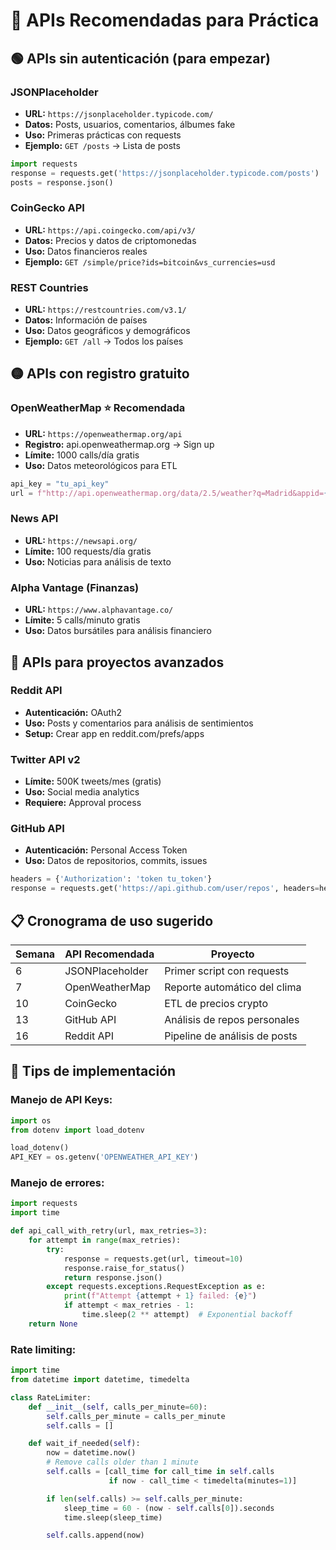 # 🔌 APIs Recomendadas para Práctica

## 🟢 **APIs sin autenticación (para empezar)**

### **JSONPlaceholder**

- **URL:** `https://jsonplaceholder.typicode.com/`
- **Datos:** Posts, usuarios, comentarios, álbumes fake
- **Uso:** Primeras prácticas con requests
- **Ejemplo:** `GET /posts` → Lista de posts

```python
import requests
response = requests.get('https://jsonplaceholder.typicode.com/posts')
posts = response.json()
```

### **CoinGecko API**

- **URL:** `https://api.coingecko.com/api/v3/`
- **Datos:** Precios y datos de criptomonedas
- **Uso:** Datos financieros reales
- **Ejemplo:** `GET /simple/price?ids=bitcoin&vs_currencies=usd`

### **REST Countries**

- **URL:** `https://restcountries.com/v3.1/`
- **Datos:** Información de países
- **Uso:** Datos geográficos y demográficos
- **Ejemplo:** `GET /all` → Todos los países

## 🟡 **APIs con registro gratuito**

### **OpenWeatherMap** ⭐ Recomendada

- **URL:** `https://openweathermap.org/api`
- **Registro:** api.openweathermap.org → Sign up
- **Límite:** 1000 calls/día gratis
- **Uso:** Datos meteorológicos para ETL

```python
api_key = "tu_api_key"
url = f"http://api.openweathermap.org/data/2.5/weather?q=Madrid&appid={api_key}"
```

### **News API**

- **URL:** `https://newsapi.org/`
- **Límite:** 100 requests/día gratis
- **Uso:** Noticias para análisis de texto

### **Alpha Vantage** (Finanzas)

- **URL:** `https://www.alphavantage.co/`
- **Límite:** 5 calls/minuto gratis
- **Uso:** Datos bursátiles para análisis financiero

## 🔵 **APIs para proyectos avanzados**

### **Reddit API**

- **Autenticación:** OAuth2
- **Uso:** Posts y comentarios para análisis de sentimientos
- **Setup:** Crear app en reddit.com/prefs/apps

### **Twitter API v2**

- **Límite:** 500K tweets/mes (gratis)
- **Uso:** Social media analytics
- **Requiere:** Approval process

### **GitHub API**

- **Autenticación:** Personal Access Token
- **Uso:** Datos de repositorios, commits, issues

```python
headers = {'Authorization': 'token tu_token'}
response = requests.get('https://api.github.com/user/repos', headers=headers)
```

## 📋 **Cronograma de uso sugerido**

| Semana | API Recomendada | Proyecto                      |
| ------ | --------------- | ----------------------------- |
| 6      | JSONPlaceholder | Primer script con requests    |
| 7      | OpenWeatherMap  | Reporte automático del clima  |
| 10     | CoinGecko       | ETL de precios crypto         |
| 13     | GitHub API      | Análisis de repos personales  |
| 16     | Reddit API      | Pipeline de análisis de posts |

## 🔧 **Tips de implementación**

### **Manejo de API Keys:**

```python
import os
from dotenv import load_dotenv

load_dotenv()
API_KEY = os.getenv('OPENWEATHER_API_KEY')
```

### **Manejo de errores:**

```python
import requests
import time

def api_call_with_retry(url, max_retries=3):
    for attempt in range(max_retries):
        try:
            response = requests.get(url, timeout=10)
            response.raise_for_status()
            return response.json()
        except requests.exceptions.RequestException as e:
            print(f"Attempt {attempt + 1} failed: {e}")
            if attempt < max_retries - 1:
                time.sleep(2 ** attempt)  # Exponential backoff
    return None
```

### **Rate limiting:**

```python
import time
from datetime import datetime, timedelta

class RateLimiter:
    def __init__(self, calls_per_minute=60):
        self.calls_per_minute = calls_per_minute
        self.calls = []

    def wait_if_needed(self):
        now = datetime.now()
        # Remove calls older than 1 minute
        self.calls = [call_time for call_time in self.calls
                      if now - call_time < timedelta(minutes=1)]

        if len(self.calls) >= self.calls_per_minute:
            sleep_time = 60 - (now - self.calls[0]).seconds
            time.sleep(sleep_time)

        self.calls.append(now)
```
